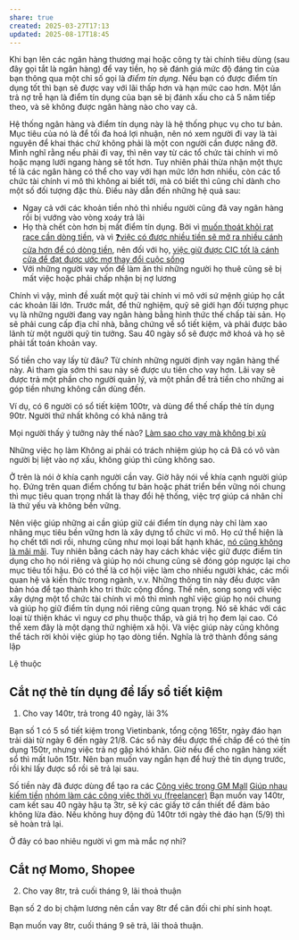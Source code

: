```yaml
---
share: true
created: 2025-03-27T17:13
updated: 2025-08-17T18:45
---
```

Khi bạn lên các ngân hàng thương mại hoặc công ty tài chính tiêu dùng (sau đây gọi tắt là ngân hàng) để vay tiền, họ sẽ đánh giá mức độ đáng tin của bạn thông qua một chỉ số gọi là *điểm tín dụng*. Nếu bạn có được điểm tín dụng tốt thì bạn sẽ được vay với lãi thấp hơn và hạn mức cao hơn. Một lần trả nợ trễ hạn là điểm tín dụng của bạn sẽ bị đánh xấu cho cả 5 năm tiếp theo, và sẽ không được ngân hàng nào cho vay cả.

Hệ thống ngân hàng và điểm tín dụng này là hệ thống phục vụ cho tư bản. Mục tiêu của nó là để tối đa hoá lợi nhuận, nên nó xem người đi vay là tài nguyên để khai thác chứ không phải là một con người cần được nâng đỡ. Mình nghĩ rằng nếu phải đi vay, thì nên vay từ các tổ chức tài chính vi mô hoặc mạng lưới ngang hàng sẽ tốt hơn. Tuy nhiên phải thừa nhận một thực tế là các ngân hàng có thể cho vay với hạn mức lớn hơn nhiều, còn các tổ chức tài chính vi mô thì không ai biết tới, mà có biết thì cũng chỉ dành cho một số đối tượng đặc thù. Điều này dẫn đến những hệ quả sau: 
- Ngay cả với các khoản tiền nhỏ thì nhiều người cũng đã vay ngân hàng rồi bị vướng vào vòng xoáy trả lãi 
- Họ thà chết còn hơn bị mất điểm tín dụng. Bởi vì [muốn thoát khỏi rat race cần dòng tiền](../../%E2%9A%A1Hi%E1%BB%83u%20bi%E1%BA%BFt%20s%C3%A2u/Ki%E1%BA%BFm%20ti%E1%BB%81n/T%E1%BB%B1%20%C4%91%E1%BA%A7u%20t%C6%B0/Mu%E1%BB%91n%20tho%C3%A1t%20kh%E1%BB%8Fi%20rat%20race%20c%E1%BA%A7n%20d%C3%B2ng%20ti%E1%BB%81n.md), và vì [❓việc có được nhiều tiền sẽ mở ra nhiều cánh cửa hơn để có dòng tiền](../../%E2%9A%A1Hi%E1%BB%83u%20bi%E1%BA%BFt%20s%C3%A2u/Ki%E1%BA%BFm%20ti%E1%BB%81n/%E2%9D%93Vi%E1%BB%87c%20c%C3%B3%20%C4%91%C6%B0%E1%BB%A3c%20nhi%E1%BB%81u%20ti%E1%BB%81n%20s%E1%BA%BD%20m%E1%BB%9F%20ra%20nhi%E1%BB%81u%20c%C3%A1nh%20c%E1%BB%ADa%20h%C6%A1n%20%C4%91%E1%BB%83%20c%C3%B3%20d%C3%B2ng%20ti%E1%BB%81n.md), nên đối với họ, [việc giữ được CIC tốt là cánh cửa để đạt được ước mơ thay đổi cuộc sống](../../%F0%9F%93%9CT%C3%A0i%20nguy%C3%AAn/Ni%E1%BB%81m%20tin,%20di%E1%BB%85n%20ng%C3%B4n/Ti%E1%BB%81n/N%E1%BB%A3/Vi%E1%BB%87c%20gi%E1%BB%AF%20%C4%91%C6%B0%E1%BB%A3c%20CIC%20t%E1%BB%91t%20l%C3%A0%20c%C3%A1nh%20c%E1%BB%ADa%20%C4%91%E1%BB%83%20%C4%91%E1%BA%A1t%20%C4%91%C6%B0%E1%BB%A3c%20%C6%B0%E1%BB%9Bc%20m%C6%A1%20thay%20%C4%91%E1%BB%95i%20cu%E1%BB%99c%20s%E1%BB%91ng.md)
- Với những người vay vốn để làm ăn thì những người họ thuê cũng sẽ bị mất việc hoặc phải chấp nhận bị nợ lương

Chính vì vậy, mình đề xuất một quỹ tài chính vi mô với sứ mệnh giúp họ cắt các khoản lãi lớn. Trước mắt, để thử nghiệm, quỹ sẽ giới hạn đối tượng phục vụ là những người đang vay ngân hàng bằng hình thức thế chấp tài sản. Họ sẽ phải cung cấp địa chỉ nhà, bằng chứng về sổ tiết kiệm, và phải được bảo lãnh từ một người quỹ tin tưởng. Sau 40 ngày sổ sẽ được mở khoá và họ sẽ phải tất toán khoản vay.

Số tiền cho vay lấy từ đâu? Từ chính những người định vay ngân hàng thế này. Ai tham gia sớm thì sau này sẽ được ưu tiên cho vay hơn. Lãi vay sẽ được trả một phần cho người quản lý, và một phần để trả tiền cho những ai góp tiền nhưng không cần dùng đến.

Ví dụ, có 6 người có sổ tiết kiệm 100tr, và dùng để thế chấp thẻ tín dụng 90tr. Người thứ nhất không có khả năng trả



Mọi người thấy ý tưởng này thế nào?
[Làm sao cho vay mà không bị xù](./T%C3%A0i%20li%E1%BB%87u/L%C3%A0m%20sao%20cho%20vay%20m%C3%A0%20kh%C3%B4ng%20b%E1%BB%8B%20x%C3%B9.md)

Những việc họ làm
Không ai phải có trách nhiệm giúp họ cả
Đã có vô vàn người bị liệt vào nợ xấu, không giúp thì cũng không sao.

Ở trên là nói ở khía cạnh người cần vay. Giờ hãy nói về khía cạnh người giúp họ. Đứng trên quan điểm chống tư bản hoặc phát triển bền vững nói chung thì mục tiêu quan trọng nhất là thay đổi hệ thống, việc trợ giúp cá nhân chỉ là thứ yếu và không bền vững. 

Nên việc giúp những ai cần giúp giữ cái điểm tín dụng này chỉ làm xao nhãng mục tiêu bền vững hơn là xây dựng tổ chức vi mô. Họ cứ thể hiện là họ chết tới nơi rồi, nhưng cũng như mọi loại bất hạnh khác, [nó cũng không là mãi mãi](./T%C3%A0i%20li%E1%BB%87u/X%C3%B9%20n%E1%BB%A3%20ng%C3%A2n%20h%C3%A0ng.md). Tuy nhiên bằng cách này hay cách khác việc giữ được điểm tín dụng cho họ nói riêng và giúp họ nói chung cũng sẽ đóng góp ngược lại cho mục tiêu tối hậu. Đó có thể là cơ hội việc làm cho nhiều người khác, các mối quan hệ và kiến thức trong ngành, v.v. Những thông tin này đều được văn bản hóa để tạo thành kho tri thức cộng đồng. Thế nên, song song với việc xây dựng một tổ chức tài chính vi mô thì mình nghĩ việc giúp họ nói chung và giúp họ giữ điểm tín dụng nói riêng cũng quan trọng. Nó sẽ khác với các loại từ thiện khác vì nguy cơ phụ thuộc thấp, và giá trị họ đem lại cao. Có thể xem đây là một dạng thử nghiệm xã hội. Và việc giúp này cũng không thể tách rời khỏi việc giúp họ tạo dòng tiền. Nghĩa là trở thành đồng sáng lập


Lệ thuộc

## Cắt nợ thẻ tín dụng để lấy sổ tiết kiệm
1. Cho vay 140tr, trả trong 40 ngày, lãi 3%

Bạn số 1 có 5 sổ tiết kiệm trong Vietinbank, tổng cộng 165tr, ngày đáo hạn trải dài từ ngày 6 đến ngày 21/8. Các sổ này đều được thế chấp để có thẻ tín dụng 150tr, nhưng việc trả nợ gặp khó khăn. Giờ nếu để cho ngân hàng xiết sổ thì mất luôn 15tr. Nên bạn muốn vay ngắn hạn để huỷ thẻ tín dụng trước, rồi khi lấy được sổ rồi sẽ trả lại sau. 

Số tiền này đã được dùng để tạo ra các [Công việc trong GM Mall](../../%F0%9F%93%9CT%C3%A0i%20nguy%C3%AAn/%C3%9D%20t%C6%B0%E1%BB%9Fng%20ki%E1%BA%BFm%20ti%E1%BB%81n/%C3%9D%20t%C6%B0%E1%BB%9Fng/C%C3%B4ng%20vi%E1%BB%87c%20th%E1%BB%9Di%20v%E1%BB%A5,%20c%E1%BB%99ng%20t%C3%A1c%20vi%C3%AAn/Nh%C3%B3m%20ch%E1%BA%A1y%20ch%E1%BB%89%20ti%C3%AAu/S%C3%A0n%20th%C6%B0%C6%A1ng%20m%E1%BA%A1i%20%C4%91i%E1%BB%87n%20t%E1%BB%AD/index.md)
[Giúp nhau kiếm tiền](../Gi%C3%BAp%20nhau%20ki%E1%BA%BFm%20ti%E1%BB%81n/index.md)
[nhóm làm các công việc thời vụ (freelancer)](../../%F0%9F%93%9CT%C3%A0i%20nguy%C3%AAn/%C3%9D%20t%C6%B0%E1%BB%9Fng%20ki%E1%BA%BFm%20ti%E1%BB%81n/%C3%9D%20t%C6%B0%E1%BB%9Fng/C%C3%B4ng%20vi%E1%BB%87c%20th%E1%BB%9Di%20v%E1%BB%A5,%20c%E1%BB%99ng%20t%C3%A1c%20vi%C3%AAn/Nh%C3%B3m%20ch%E1%BA%A1y%20ch%E1%BB%89%20ti%C3%AAu/index.md)
Bạn muốn vay 140tr, cam kết sau 40 ngày hậu tạ 3tr, sẽ ký các giấy tờ cần thiết để đảm bảo không lừa đảo. Nếu không huy động đủ 140tr tới ngày thẻ đáo hạn (5/9) thì sẽ hoàn trả lại.

Ở đây có bao nhiêu người vì gm mà mắc nợ nhỉ? 

##  Cắt nợ Momo, Shopee
2. Cho vay 8tr, trả cuối tháng 9, lãi thoả thuận

Bạn số 2 do bị chậm lương nên cần vay 8tr để cân đối chi phí sinh hoạt. 


Bạn muốn vay 8tr, cuối tháng 9 sẽ trả, lãi thoả thuận.
